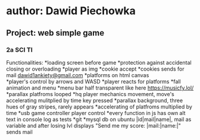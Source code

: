 # author: Dawid Piechowka
## Project: web simple game
### 2a SCI TI

Functionalities:
*loading screen before game
*protection against accidental closing or overloading
*player as img
    *cookie accept
    *cookies sends for mail dawid1ankiety@gmail.com
    *platforms on html canvas     
    *player's control by arrows and WASD
    *player reacts for platforms
    *fall animation and menu
    *menu bar half transparent like here https://musicfy.lol/
    *parallax platfroms looped
    *hq player mechanics movement, move's accelerating mulitplied by time key pressed
    *parallax background, three hues of gray stripes, rarely appears
    *accelerating of platfroms multiplied by time 
    *usb game controller player control
    *every function in js has own alt text in console log as tests
    *git 
    *mysql db on ubuntu |id|mail|name|, mail as variable and after losing lvl displays "Send me my score: |mail:|name:|"      sends mail